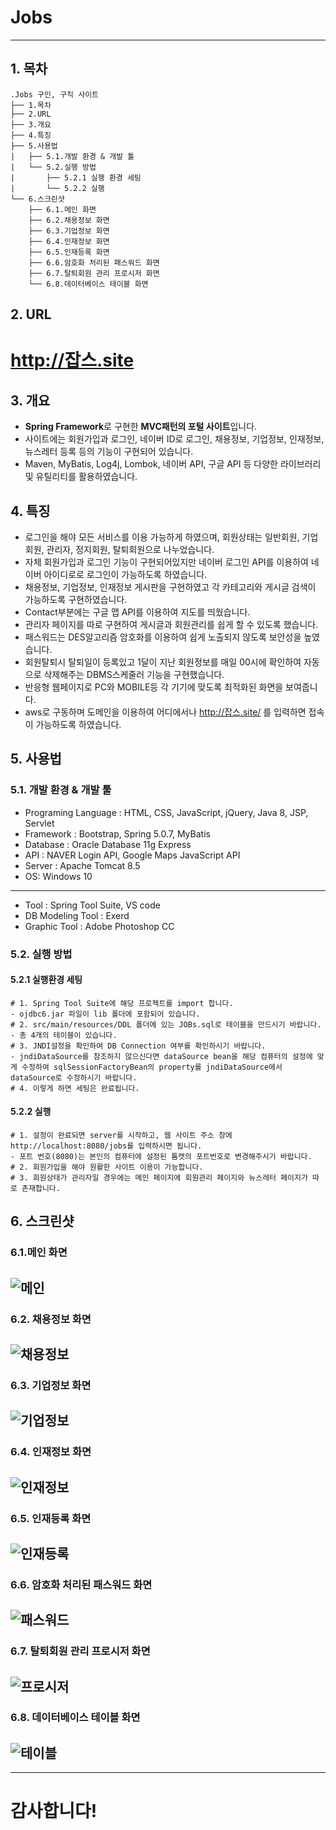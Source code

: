 # Jobs

-----------------
## 1. 목차
```
.Jobs 구인, 구직 사이트
├── 1.목차
├── 2.URL
├── 3.개요
├── 4.특징
├── 5.사용법
|   ├── 5.1.개발 환경 & 개발 툴
|   └── 5.2.실행 방법
|       ├── 5.2.1 실행 환경 세팅
|       └── 5.2.2 실행
└── 6.스크린샷
    ├── 6.1.메인 화면
    ├── 6.2.채용정보 화면
    ├── 6.3.기업정보 화면
    ├── 6.4.인재정보 화면
    ├── 6.5.인재등록 화면
    ├── 6.6.암호화 처리된 패스워드 화면
    ├── 6.7.탈퇴회원 관리 프로시저 화면
    └── 6.8.데이터베이스 테이블 화면
```

## 2. URL 
# http://잡스.site



## 3. 개요
 - **Spring Framework**로 구현한 **MVC패턴의 포털 사이트**입니다. 
 - 사이트에는 회원가입과 로그인, 네이버 ID로 로그인, 채용정보, 기업정보, 인재정보, 뉴스레터 등록 등의 기능이 구현되어 있습니다.
 - Maven, MyBatis, Log4j, Lombok, 네이버 API, 구글 API 등 다양한 라이브러리 및 유틸리티를 활용하였습니다. 
 
 
 
## 4. 특징
- 로그인을 해야 모든 서비스를 이용 가능하게 하였으며, 회원상태는 일반회원, 기업회원, 관리자, 정지회원, 탈퇴회원으로 나누었습니다.
- 자체 회원가입과 로그인 기능이 구현되어있지만 네이버 로그인 API를 이용하여 네이버 아이디로로 로그인이 가능하도록 하였습니다.
- 채용정보, 기업정보, 인재정보 게시판을 구현하였고 각 카테고리와 게시글 검색이 가능하도록 구현하였습니다.
- Contact부분에는 구글 맵 API를 이용하여 지도를 띄웠습니다.
- 관리자 페이지를 따로 구현하여 게시글과 회원관리를 쉽게 할 수 있도록 했습니다.
- 패스워드는 DES알고리즘 암호화를 이용하여 쉽게 노출되지 않도록 보안성을 높였습니다.
- 회원탈퇴시 탈퇴일이 등록있고 1달이 지난 회원정보를 매일 00시에 확인하여 자동으로 삭제해주는 DBMS스케줄러 기능을 구현했습니다.
- 반응형 웹페이지로 PC와 MOBILE등 각 기기에 맞도록 최적화된 화면을 보여줍니다.
- aws로 구동하며 도메인을 이용하여 어디에서나 http://잡스.site/ 를 입력하면 접속이 가능하도록 하였습니다.



## 5. 사용법
### 5.1. 개발 환경 & 개발 툴
- Programing Language : HTML, CSS, JavaScript, jQuery, Java 8, JSP, Servlet
- Framework : Bootstrap, Spring 5.0.7, MyBatis
- Database : Oracle Database 11g Express
- API : NAVER Login API, Google Maps JavaScript API
- Server : Apache Tomcat 8.5
- OS: Windows 10 
-----------------------------------------------------------------------------
- Tool : Spring Tool Suite, VS code
- DB Modeling Tool : Exerd
- Graphic Tool : Adobe Photoshop CC


### 5.2. 실행 방법
#### 5.2.1 실행환경 세팅
```
# 1. Spring Tool Suite에 해당 프로젝트를 import 합니다.
- ojdbc6.jar 파일이 lib 폴더에 포함되어 있습니다. 
# 2. src/main/resources/DDL 폴더에 있는 JOBs.sql로 테이블을 만드시기 바랍니다. 
- 총 4개의 테이블이 있습니다.
# 3. JNDI설정을 확인하여 DB Connection 여부를 확인하시기 바랍니다.
- jndiDataSource를 참조하지 않으신다면 dataSource bean을 해당 컴퓨터의 설정에 맞게 수정하여 sqlSessionFactoryBean의 property를 jndiDataSource에서 dataSource로 수정하시기 바랍니다.
# 4. 이렇게 하면 세팅은 완료됩니다.
```
#### 5.2.2 실행
```
# 1. 설정이 완료되면 server를 시작하고, 웹 사이트 주소 창에 http://localhost:8080/jobs를 입력하시면 됩니다. 
- 포트 번호(8080)는 본인의 컴퓨터에 설정된 톰캣의 포트번호로 변경해주시기 바랍니다. 
# 2. 회원가입을 해야 원활한 사이트 이용이 가능합니다.
# 3. 회원상태가 관리자일 경우에는 메인 페이지에 회원관리 페이지와 뉴스레터 페이지가 따로 존재합니다.
```


## 6. 스크린샷

### 6.1.메인 화면
 ![메인](./screenshot/jobs1.PNG)
 -------------

### 6.2. 채용정보 화면
 ![채용정보](./screenshot/jobs3.PNG)
 -------------
 
 ### 6.3. 기업정보 화면
 ![기업정보](./screenshot/jobs4.PNG)
 -------------
  
 ### 6.4. 인재정보 화면
 ![인재정보](./screenshot/jobs5.PNG)
 -------------
  
 ### 6.5. 인재등록 화면
 ![인재등록](./screenshot/jobs6.PNG)
 -------------
  
 ### 6.6. 암호화 처리된 패스워드 화면
 ![패스워드](./screenshot/jobs7.PNG)
 -------------
  
 ### 6.7. 탈퇴회원 관리 프로시저 화면
 ![프로시저](./screenshot/jobs8.PNG)
 -------------
  
 ### 6.8. 데이터베이스 테이블 화면
 ![테이블](./screenshot/jobs9.PNG)
 -------------

-----------------------------------------------------------------------------
# 감사합니다!
